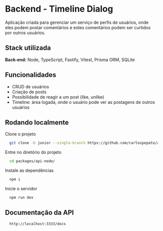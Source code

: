 
# Backend - Timeline Dialog

Aplicação criada para gerenciar um serviço de perfis de usuários, onde eles podem postar comentários e estes comentários podem ser curtidos por outros usuários.


## Stack utilizada

**Back-end:** Node, TypeScript, Fastify, Vitest, Prisma ORM, SQLite


## Funcionalidades

- CRUD de usuários
- Criação de posts
- Possibilidade de reagir a um post (like, unlike)
- Timeline: área logada, onde o usuário pode ver as postagens de outros usuários


## Rodando localmente

Clone o projeto

```bash
  git clone -b junior --single-branch https://github.com/carlospepato/app-mono-test.git
```

Entre no diretório do projeto

```bash
  cd packages/api-node/
```

Instale as dependências

```bash
  npm i
```

Inicie o servidor

```bash
  npm run dev
```


## Documentação da API


```http
  http://localhost:3333/docs
```
